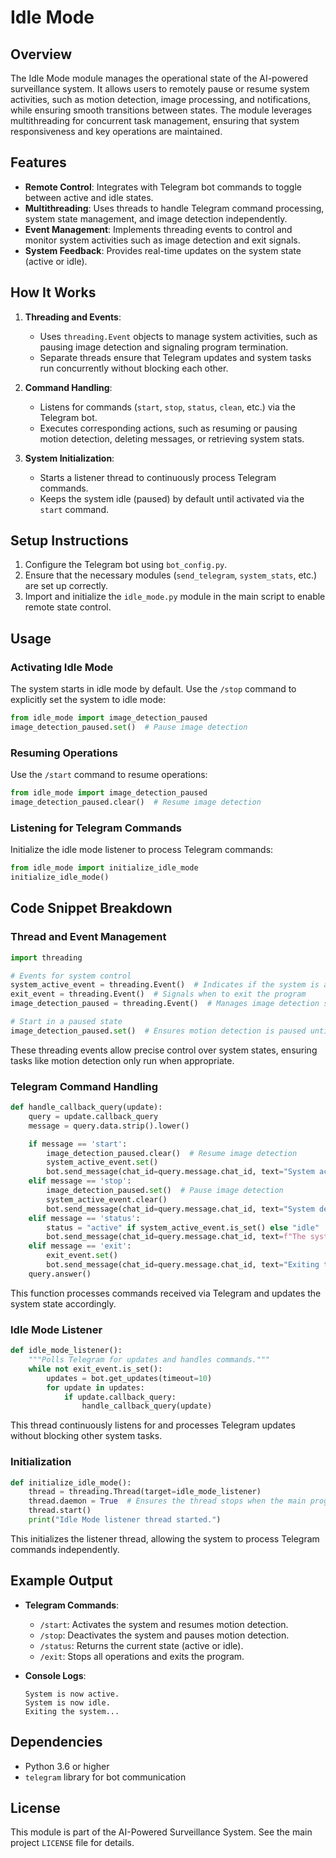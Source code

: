 # Idle Mode

## Overview
The Idle Mode module manages the operational state of the AI-powered surveillance system. It allows users to remotely pause or resume system activities, such as motion detection, image processing, and notifications, while ensuring smooth transitions between states. The module leverages multithreading for concurrent task management, ensuring that system responsiveness and key operations are maintained.

## Features
- **Remote Control**: Integrates with Telegram bot commands to toggle between active and idle states.
- **Multithreading**: Uses threads to handle Telegram command processing, system state management, and image detection independently.
- **Event Management**: Implements threading events to control and monitor system activities such as image detection and exit signals.
- **System Feedback**: Provides real-time updates on the system state (active or idle).

## How It Works
1. **Threading and Events**:
   - Uses `threading.Event` objects to manage system activities, such as pausing image detection and signaling program termination.
   - Separate threads ensure that Telegram updates and system tasks run concurrently without blocking each other.

2. **Command Handling**:
   - Listens for commands (`start`, `stop`, `status`, `clean`, etc.) via the Telegram bot.
   - Executes corresponding actions, such as resuming or pausing motion detection, deleting messages, or retrieving system stats.

3. **System Initialization**:
   - Starts a listener thread to continuously process Telegram commands.
   - Keeps the system idle (paused) by default until activated via the `start` command.

## Setup Instructions
1. Configure the Telegram bot using `bot_config.py`.
2. Ensure that the necessary modules (`send_telegram`, `system_stats`, etc.) are set up correctly.
3. Import and initialize the `idle_mode.py` module in the main script to enable remote state control.

## Usage
### Activating Idle Mode
The system starts in idle mode by default. Use the `/stop` command to explicitly set the system to idle mode:
```python
from idle_mode import image_detection_paused
image_detection_paused.set()  # Pause image detection
```

### Resuming Operations
Use the `/start` command to resume operations:
```python
from idle_mode import image_detection_paused
image_detection_paused.clear()  # Resume image detection
```

### Listening for Telegram Commands
Initialize the idle mode listener to process Telegram commands:
```python
from idle_mode import initialize_idle_mode
initialize_idle_mode()
```

## Code Snippet Breakdown
### Thread and Event Management
```python
import threading

# Events for system control
system_active_event = threading.Event()  # Indicates if the system is active
exit_event = threading.Event()  # Signals when to exit the program
image_detection_paused = threading.Event()  # Manages image detection state

# Start in a paused state
image_detection_paused.set()  # Ensures motion detection is paused until activated
```
These threading events allow precise control over system states, ensuring tasks like motion detection only run when appropriate.

### Telegram Command Handling
```python
def handle_callback_query(update):
    query = update.callback_query
    message = query.data.strip().lower()

    if message == 'start':
        image_detection_paused.clear()  # Resume image detection
        system_active_event.set()
        bot.send_message(chat_id=query.message.chat_id, text="System activated.")
    elif message == 'stop':
        image_detection_paused.set()  # Pause image detection
        system_active_event.clear()
        bot.send_message(chat_id=query.message.chat_id, text="System deactivated.")
    elif message == 'status':
        status = "active" if system_active_event.is_set() else "idle"
        bot.send_message(chat_id=query.message.chat_id, text=f"The system is currently {status}.")
    elif message == 'exit':
        exit_event.set()
        bot.send_message(chat_id=query.message.chat_id, text="Exiting the system...")
    query.answer()
```
This function processes commands received via Telegram and updates the system state accordingly.

### Idle Mode Listener
```python
def idle_mode_listener():
    """Polls Telegram for updates and handles commands."""
    while not exit_event.is_set():
        updates = bot.get_updates(timeout=10)
        for update in updates:
            if update.callback_query:
                handle_callback_query(update)
```
This thread continuously listens for and processes Telegram updates without blocking other system tasks.

### Initialization
```python
def initialize_idle_mode():
    thread = threading.Thread(target=idle_mode_listener)
    thread.daemon = True  # Ensures the thread stops when the main program exits
    thread.start()
    print("Idle Mode listener thread started.")
```
This initializes the listener thread, allowing the system to process Telegram commands independently.

## Example Output
- **Telegram Commands**:
  - `/start`: Activates the system and resumes motion detection.
  - `/stop`: Deactivates the system and pauses motion detection.
  - `/status`: Returns the current state (active or idle).
  - `/exit`: Stops all operations and exits the program.

- **Console Logs**:
  ```
  System is now active.
  System is now idle.
  Exiting the system...
  ```

## Dependencies
- Python 3.6 or higher
- `telegram` library for bot communication

## License
This module is part of the AI-Powered Surveillance System. See the main project `LICENSE` file for details.

